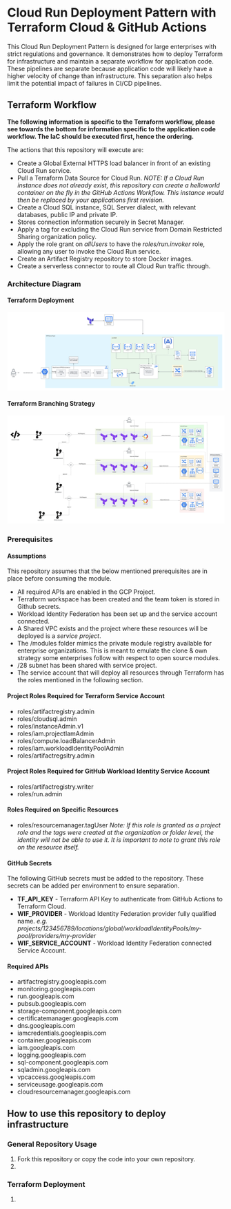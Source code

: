 # Cloud Run Deployment Pattern with Terraform Cloud & GitHub Actions
This Cloud Run Deployment Pattern is designed for large enterprises with strict regulations and governance. It demonstrates how to deploy Terraform for infrastructure and maintain a separate workflow for application code. These pipelines are separate because application code will likely have a higher velocity of change than infrastructure. This separation also helps limit the potential impact of failures in CI/CD pipelines.

## Terraform Workflow
**The following information is specific to the Terraform workflow, please see towards the bottom for information specific to the application code workflow. The IaC should be executed first, hence the ordering.** 

The actions that this repository will execute are: 

* Create a Global External HTTPS load balancer in front of an existing Cloud Run service.  
* Pull a Terraform Data Source for Cloud Run. *NOTE: If a Cloud Run instance does not already exist, this repository can create a helloworld container on the fly in the GitHub Actions Workflow. This instance would then be replaced by your applications first revision.* 
* Create a Cloud SQL instance, SQL Server dialect, with relevant databases, public IP and private IP. 
* Stores connection information securely in Secret Manager. 
* Apply a tag for excluding the Cloud Run service from Domain Restricted Sharing organization policy.
* Apply the role grant on *allUsers* to have the *roles/run.invoker* role, allowing any user to invoke the Cloud Run service.
* Create an Artifact Registry repository to store Docker images. 
* Create a serverless connector to route all Cloud Run traffic through.

### Architecture Diagram
#### Terraform Deployment
![alt text](./images/serverless-web-app.jpeg "Serverless Web Application Architecture")

#### Terraform Branching Strategy 
![alt text](./images/terraform-branching.jpeg "Terraform Branching Strategy")

### Prerequisites 
#### Assumptions
This repository assumes that the below mentioned prerequisites are in place before consuming the module. 

* All required APIs are enabled in the GCP Project.
* Terraform workspace has been created and the team token is stored in Github secrets.
* Workload Identity Federation has been set up and the service account connected. 
* A Shared VPC exists and the project where these resources will be deployed is a *service project*. 
* The /modules folder mimics the private module registry available for enterprise organizations. This is meant to emulate the clone & own strategy some enterprises follow with respect to open source modules. 
* /28 subnet has been shared with service project.
* The service account that will deploy all resources through Terraform has the roles mentioned in the following section.


#### Project Roles Required for Terraform Service Account
* roles/artifactregistry.admin
* roles/cloudsql.admin
* roles/instanceAdmin.v1
* roles/iam.projectIamAdmin
* roles/compute.loadBalancerAdmin
* roles/iam.workloadIdentityPoolAdmin
* roles/artifactregsitry.admin 

#### Project Roles Required for GitHub Workload Identity Service Account
* roles/artifactregistry.writer
* roles/run.admin

#### Roles Required on Specific Resources
* roles/resourcemanager.tagUser 
*Note: If this role is granted as a project role and the tags were created at the organization or folder level, the identity will not be able to use it. It is important to note to grant this role on the resource itself.* 


#### GitHub Secrets 
The following GitHub secrets must be added to the repository. These secrets can be added per environment to ensure separation.  
* **TF_API_KEY** - Terraform API Key to authenticate from GitHub Actions to Terraform Cloud. 
* **WIF_PROVIDER** - Workload Identity Federation provider fully qualified name. *e.g. projects/123456789/locations/global/workloadIdentityPools/my-pool/providers/my-provider*
* **WIF_SERVICE_ACCOUNT** - Workload Identity Federation connected Service Account. 


#### Required APIs
* artifactregistry.googleapis.com
* monitoring.googleapis.com
* run.googleapis.com
* pubsub.googleapis.com
* storage-component.googleapis.com
* certificatemanager.googleapis.com
* dns.googleapis.com
* iamcredentials.googleapis.com
* container.googleapis.com
* iam.googleapis.com
* logging.googleapis.com
* sql-component.googleapis.com
* sqladmin.googleapis.com
* vpcaccess.googleapis.com
* serviceusage.googleapis.com
* cloudresourcemanager.googleapis.com


## How to use this repository to deploy infrastructure
### General Repository Usage
1. Fork this repository or copy the code into your own repository. 
2. 
### Terraform Deployment
1. 

